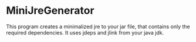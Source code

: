 # MiniJreGenerator

This program creates a minimalized jre to your jar file, that contains only the required dependencies. It uses jdeps and jlink from your java jdk.
